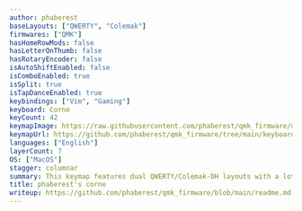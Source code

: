 ```yaml
---
author: phaberest
baseLayouts: ["QWERTY", "Colemak"]
firmwares: ["QMK"]
hasHomeRowMods: false
hasLetterOnThumb: false
hasRotaryEncoder: false
isAutoShiftEnabled: false
isComboEnabled: true
isSplit: true
isTapDanceEnabled: true
keybindings: ["Vim", "Gaming"]
keyboard: Corne
keyCount: 42
keymapImage: https://raw.githubusercontent.com/phaberest/qmk_firmware/main/keyboards/crkbd/keymaps/phaberest/keymap.svg
keymapUrl: https://github.com/phaberest/qmk_firmware/tree/main/keyboards/crkbd/keymaps/phaberest
languages: ["English"]
layerCount: 7
OS: ["MacOS"]
stagger: columnar
summary: This keymap features dual QWERTY/Colemak-DH layouts with a lot of combos for symbols and brackets on both layouts, bitwise F-key input using binary combinations, OLED displays, trackpoint integration, and a gaming layer with chat mode for seamless transitions.
title: phaberest's corne
writeup: https://github.com/phaberest/qmk_firmware/blob/main/readme.md
---
```


